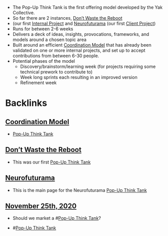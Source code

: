 - The Pop-Up Think Tank is the first offering model developed by the Yak Collective. 
- So far there are 2 instances, [Don’t Waste the Reboot](<Don’t Waste the Reboot.md>) 
- (our first [Internal Project](<Internal Project.md>) and [Neurofuturama](<Neurofuturama.md>) (our first [Client Project](<Client Project.md>))
- Runs for between 2-6 weeks
- Delivers a deck of ideas, insights, provocations, frameworks, and models around a chosen topic area
- Built around an efficient [Coordination Model](<Coordination Model.md>) that has already been validated on one or more internal projects, and set up to accept contributions from between 6-30 people.
- Potential phases of the model
    - Discovery/brainstorm/learning week (for projects requiring some technical prework to contribute to)
    - Week long sprints each resulting in an improved version
    - Refinement week

# Backlinks
## [Coordination Model](<Coordination Model.md>)
- [Pop-Up Think Tank](<Pop-Up Think Tank.md>)

## [Don’t Waste the Reboot](<Don’t Waste the Reboot.md>)
- This was our first [Pop-Up Think Tank](<Pop-Up Think Tank.md>)

## [Neurofuturama](<Neurofuturama.md>)
- This is the main page for the Neurofuturama [Pop-Up Think Tank](<Pop-Up Think Tank.md>)

## [November 25th, 2020](<November 25th, 2020.md>)
- Should we market a #[Pop-Up Think Tank](<Pop-Up Think Tank.md>)?

- #[Pop-Up Think Tank](<Pop-Up Think Tank.md>)

